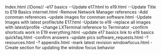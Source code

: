 Index.html //Done//
-e17 basics
--Update e17.html to e19.html
--Update Title to E19 Basics
internet.html
-Remove Network Manager references
-Add connman references
-update images for connman
software.html
-Update Images with latest profile/site
E17.html
-Update to e19
-replace all images with latest/profile
-change LXTerminal reference to Terminator
-confirm shortcuts work in E19
everything.html
-update e17 basics link to e19 basics
quickfaq.html
-confirm answers
-update pics
software_requests.html
-?
resources.html
-?
appendix.html
-mark latest revision
windowfocus.html
-Create section for updating the window focus behavior
